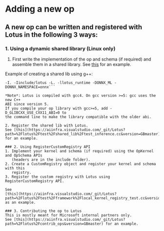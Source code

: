 Adding a new op
===============

## A new op can be written and registered with Lotus in the following 3 ways:
### 1. Using a dynamic shared library (Linux only)
1. First write the implementation of the op and schema (if required) and
assemble them in a shared library. 
See [this](https://aiinfra.visualstudio.com/_git/Lotus?path=%2Flotus%2Ftest%2Fcustom_op_shared_lib&version=GBmaster)
for an example.

Example of creating a shared lib using g++:
```g++ -std=c++14 -shared test_custom_op.cc -o test_custom_op.so -fPIC
-I. -Iinclude/lotus -L. -llotus_runtime -DONNX_ML -DONNX_NAMESPACE=onnx```

*Note*: Lotus is compiled with gcc4. On gcc version >=5: gcc uses the new C++
ABI since version 5. 
If you compile your op library with gcc>=5, add -D_GLIBCXX_USE_CXX11_ABI=0 to
the command line to make the library compatible with the older abi.

2. Register the shared lib with Lotus. 
See [this](https://aiinfra.visualstudio.com/_git/Lotus?path=%2Flotus%2Ftest%2Fshared_lib%2Ftest_inference.cc&version=GBmaster) for an example.

### 2. Using RegisterCustomRegistry API
1. Implement your kernel and schema (if required) using the OpKernel and OpSchema APIs
   (headers are in the include folder).
2. Create a CustomRegistry object and register your kernel and schema with this
   registry.
3. Register the custom registry with Lotus using RegisterCustomRegistry API.

See
[this](https://aiinfra.visualstudio.com/_git/Lotus?path=%2Flotus%2Ftest%2Fframework%2Flocal_kernel_registry_test.cc&version=GBmaster&line=363&lineStyle=plain&lineEnd=364&lineStartColumn=1&lineEndColumn=1)
as an example.

### 3. Contributing the op to Lotus
This is mostly meant for Microsoft internal partners only.
See [this](https://aiinfra.visualstudio.com/_git/Lotus?path=%2Flotus%2Fcontrib_ops&version=GBmaster) for an example.
